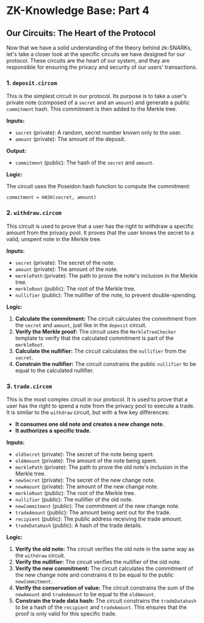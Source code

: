 # ZK-Knowledge Base: Part 4

## Our Circuits: The Heart of the Protocol

Now that we have a solid understanding of the theory behind zk-SNARKs, let's take a closer look at the specific circuits we have designed for our protocol. These circuits are the heart of our system, and they are responsible for ensuring the privacy and security of our users' transactions.

### 1. `deposit.circom`

This is the simplest circuit in our protocol. Its purpose is to take a user's private note (composed of a `secret` and an `amount`) and generate a public `commitment` hash. This commitment is then added to the Merkle tree.

**Inputs:**

- `secret` (private): A random, secret number known only to the user.
- `amount` (private): The amount of the deposit.

**Output:**

- `commitment` (public): The hash of the `secret` and `amount`.

**Logic:**

The circuit uses the Poseidon hash function to compute the commitment:

`commitment = HASH(secret, amount)`

### 2. `withdraw.circom`

This circuit is used to prove that a user has the right to withdraw a specific amount from the privacy pool. It proves that the user knows the secret to a valid, unspent note in the Merkle tree.

**Inputs:**

- `secret` (private): The secret of the note.
- `amount` (private): The amount of the note.
- `merklePath` (private): The path to prove the note's inclusion in the Merkle tree.
- `merkleRoot` (public): The root of the Merkle tree.
- `nullifier` (public): The nullifier of the note, to prevent double-spending.

**Logic:**

1.  **Calculate the commitment:** The circuit calculates the commitment from the `secret` and `amount`, just like in the `deposit` circuit.
2.  **Verify the Merkle proof:** The circuit uses the `MerkleTreeChecker` template to verify that the calculated commitment is part of the `merkleRoot`.
3.  **Calculate the nullifier:** The circuit calculates the `nullifier` from the `secret`.
4.  **Constrain the nullifier:** The circuit constrains the public `nullifier` to be equal to the calculated nullifier.

### 3. `trade.circom`

This is the most complex circuit in our protocol. It is used to prove that a user has the right to spend a note from the privacy pool to execute a trade. It is similar to the `withdraw` circuit, but with a few key differences:

- **It consumes one old note and creates a new change note.**
- **It authorizes a specific trade.**

**Inputs:**

- `oldSecret` (private): The secret of the note being spent.
- `oldAmount` (private): The amount of the note being spent.
- `merklePath` (private): The path to prove the old note's inclusion in the Merkle tree.
- `newSecret` (private): The secret of the new change note.
- `newAmount` (private): The amount of the new change note.
- `merkleRoot` (public): The root of the Merkle tree.
- `nullifier` (public): The nullifier of the old note.
- `newCommitment` (public): The commitment of the new change note.
- `tradeAmount` (public): The amount being sent out for the trade.
- `recipient` (public): The public address receiving the trade amount.
- `tradeDataHash` (public): A hash of the trade details.

**Logic:**

1.  **Verify the old note:** The circuit verifies the old note in the same way as the `withdraw` circuit.
2.  **Verify the nullifier:** The circuit verifies the nullifier of the old note.
3.  **Verify the new commitment:** The circuit calculates the commitment of the new change note and constrains it to be equal to the public `newCommitment`.
4.  **Verify the conservation of value:** The circuit constrains the sum of the `newAmount` and `tradeAmount` to be equal to the `oldAmount`.
5.  **Constrain the trade data hash:** The circuit constrains the `tradeDatahash` to be a hash of the `recipient` and `tradeAmount`. This ensures that the proof is only valid for this specific trade.
